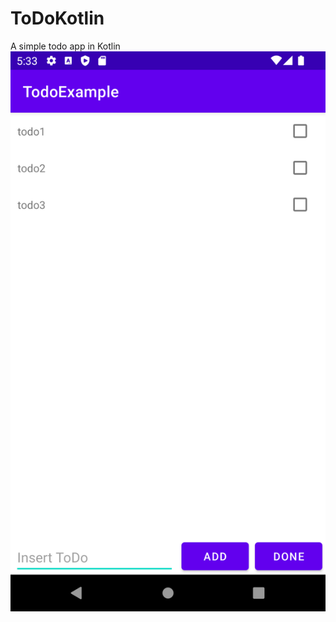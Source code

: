 # ToDoKotlin
A simple todo app in Kotlin
![alt text](https://github.com/alessiodipasquale/ToDoKotlin/blob/main/screenshot.png?raw=true)
